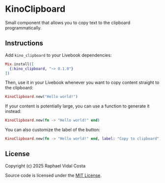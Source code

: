 # KinoClipboard

Small component that allows you to copy text to the clipboard programmatically.

## Instructions

Add `kino_clipboard` to your Livebook dependencies:

```elixir
Mix.install([
  {:kino_clipboard, "~> 0.1.0"}
])
```

Then, use it in your Livebook whenever you want to copy content straight to the clipboard:

```elixir
KinoClipboard.new("Hello world!")
```

If your content is potentially large, you can use a function to generate it instead:

```elixir
KinoClipboard.new(fn -> "Hello world!" end)
```

You can also customize the label of the button:

```elixir
KinoClipboard.new(fn -> "Hello world!" end, label: "Copy to clipboard")
```

## License

Copyright (c) 2025 Raphael Vidal Costa

Source code is licensed under the [MIT License](LICENSE).